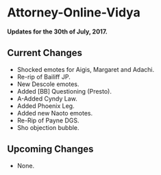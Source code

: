 # Attorney-Online-Vidya
__Updates for the 30th of July, 2017.__

## Current Changes
* Shocked emotes for Aigis, Margaret and Adachi.
* Re-rip of Bailiff JP.
* New Descole emotes.
* Added [BB] Questioning (Presto).
* A-Added Cyndy Law.
* Added Phoenix Leg.
* Added new Naoto emotes.
* Re-Rip of Payne DGS.
* Sho objection bubble.

## Upcoming Changes
* None.
